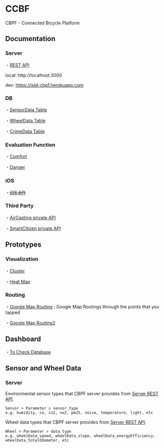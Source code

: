 # CCBF

CBPF - Connected Bicycle Platform



## Documentation


<a name="sensor_type"> </a><a name="wheel_data_type"> </a>
### Server

・[REST API](http://inolabsf.github.io/CBPF/document/CCPF/server/API/)

local: http://localhost:3000

dev: https://isid-cbpf.herokuapp.com


### DB

・[SensorData Table](http://inolabsf.github.io/CBPF/document/CCPF/server/DB/SensorData.html)

・[WheelData Table](http://inolabsf.github.io/CBPF/document/CCPF/server/DB/WheelData.html)

・[CrimeData Table](http://inolabsf.github.io/CBPF/document/CCPF/server/DB/CrimeData.html)


### Evaluation Function

・[Comfort](http://inolabsf.github.io/CBPF/document/CCPF/EvaluationFunction/Comfort.html)

・[Danger](http://inolabsf.github.io/CBPF/document/CCPF/EvaluationFunction/Danger.html)


### iOS

・~~[iOS API](http://inolabsf.github.io/CBPF/document/AirCasting/iOS/API/)~~


### Third Party

・[AirCasting private API](http://inolabsf.github.io/CBPF/document/AirCasting/server/API/)

・[SmartCitizen private API](http://inolabsf.github.io/CBPF/document/SmartCitizen/server/API/)



## Prototypes


### Visualization

・[Cluster](https://drive.google.com/file/d/0B1jHhm7QuTPRMTF0ZFVZUXhnTFU/view?usp=sharing)

・[Heat Map](https://drive.google.com/file/d/0B1jHhm7QuTPRTC1TdXZBLUROaG8/view?usp=sharing)


### Routing

・[Google Map Routing](https://drive.google.com/file/d/0B1jHhm7QuTPRUmxkUlVTZHc2dGc/view?usp=sharing) : Google Map Routings through the points that you tapped

・[Google Map Routing2](https://drive.google.com/file/d/0B1jHhm7QuTPRclhmTl9LWGdRLUU/view?usp=sharing)


## Dashboard

・[To Check Database](https://isid-cbpf.herokuapp.com/dashboard/index)


## Sensor and Wheel Data


### Server

Environmental sensor types that CBPF server provides from [Server REST API](#sensor_type).
```
Sensor > Parameter > sensor_type
e.g. humidity, co, co2, no2, pm25, noise, temperature, light, etc
```

Wheel data types that  CBPF server provides from [Server REST API](#wheel_data_type).
```
Wheel > Parameter > data_type
e.g. wheelData_speed, wheelData_slope, wheelData_energyEfficiency, wheelData_totalOdometer, etc
```
